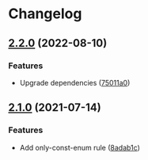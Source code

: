 # Changelog

## [2.2.0](https://www.github.com/projectsophon/eslint-plugin-typescript-enum/compare/v2.1.0...v2.2.0) (2022-08-10)


### Features

* Upgrade dependencies ([75011a0](https://www.github.com/projectsophon/eslint-plugin-typescript-enum/commit/75011a0cb89ccf96477b1b79817a3309c3c537ca))

## [2.1.0](https://www.github.com/projectsophon/eslint-plugin-typescript-enum/compare/v2.0.11...v2.1.0) (2021-07-14)


### Features

* Add only-const-enum rule ([8adab1c](https://www.github.com/projectsophon/eslint-plugin-typescript-enum/commit/8adab1c81cdaa8b220b085c567ecfcdd41997824))
